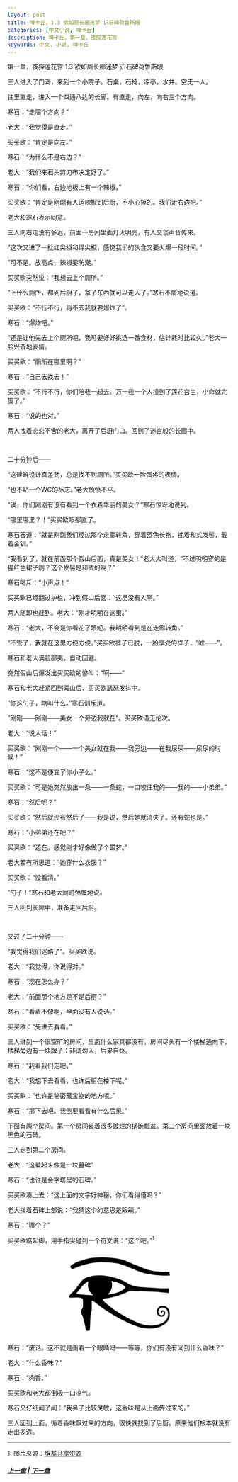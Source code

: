 ```yaml
---
layout: post
title: 啤卡丘，1.3 欲如厕长廊迷梦 识石碑荷鲁斯眼
categories: [中文小说, 啤卡丘]
description: 啤卡丘，第一章，夜探莲花宫
keywords: 中文, 小说, 啤卡丘
---
```


第一章，夜探莲花宫 1.3 欲如厕长廊迷梦 识石碑荷鲁斯眼

三人进入了门洞，来到一个小院子。石桌，石椅，凉亭，水井。空无一人。

往里直走，进入一个四通八达的长廊。有直走，向左，向右三个方向。

寒石：“走哪个方向？”

老大：“我觉得是直走。”

买买欧：“肯定是向左。”

寒石：“为什么不是右边？”

老大：“我们来石头剪刀布决定好了。”

寒石：“你们看，右边地板上有一个辣椒。”

买买欧：“肯定是刚刚有人运辣椒到后厨，不小心掉的。我们走右边吧。”

老大和寒石表示同意。

三人向右走没有多远，前面一房间里面灯火明亮，有人交谈声音传来。

”这次又进了一批红尖椒和绿尖椒，感觉我们的伙食又要火爆一段时间。”

”可不是。放高点，辣椒要防潮。”

买买欧突然说：“我想去上个厕所。”

”上什么厕所，都到后厨了，拿了东西就可以走人了。”寒石不屑地说道。

买买欧：“不行不行，再不去我就要爆炸了“。

寒石：“爆炸吧。”

“还是让他先去上个厕所吧，我可要好好挑选一番食材，估计耗时比较久。”老大一脸兴奋地表情。

买买欧：“厕所在哪里啊？”

寒石：“自己去找去！”

买买欧：“不行不行，你们陪我一起去。万一我一个人撞到了莲花宫主，小命就完蛋了。”

寒石：“说的也对。”

两人拽着恋恋不舍的老大，离开了后厨门口。回到了迷宫般的长廊中。

<br>

二十分钟后——

“这建筑设计真差劲，总是找不到厕所。”买买欧一脸蛋疼的表情。

“也不贴一个WC的标志。”老大愤愤不平。

“诶，你们刚刚有没有看到一个衣着华丽的美女？”寒石惊讶地说到。

“哪里哪里？！”买买欧眼都直了。

寒石答道：“就是刚刚我们经过那个走廊转角，穿着蓝色长袍，挽着和式发髻，戴着金钏。”

“我看到了，就在前面那个假山后面，真是美女！”老大大叫道，“不过明明穿的是猩红色裙子啊？这个发髻是和式的啊？”

寒石喝斥：“小声点！”

买买欧已经翻过护栏，冲到假山后面：“这里没有人啊。”

两人随即也赶到。老大：“刚才明明在这里。”

寒石：“老大，不会是你看花了眼吧。我明明看到是在走廊转角。”

“不管了，我就在这里方便方便。”买买欧裤子已脱，一脸享受的样子，“嘘——”。

寒石和老大满脸鄙夷，自动回避。

突然假山后爆发出买买欧的惨叫：“啊——“

寒石和老大赶紧回到假山后，买买欧瑟瑟发抖中。

”你这勺子，瞎叫什么。”寒石训斥道。

”刚刚——刚刚——美女一个旁边我就在“。买买欧语无伦次。

老大：“说人话！”

买买欧：“刚刚一个——一个美女就在我——我旁边——在我尿尿——尿尿的时候！”

寒石：“这不是便宜了你小子么。”

买买欧：“可是她突然放出一条——一条蛇，一口咬住我的——我的——小弟弟。”

寒石：“然后呢？”

买买欧：“然后就没有然后了——我是说，然后她就消失了。还有蛇也是。”

寒石：“小弟弟还在吧？”

买买欧：“还在。感觉刚才好像做了个噩梦。”

老大若有所思道：“她穿什么衣服？”

买买欧：“没看清。”

”勺子！”寒石和老大同时愤慨地说。

三人回到长廊中，准备走回后厨。

<br>

又过了二十分钟——

“我觉得我们迷路了”。买买欧说。

老大：“我觉得，你说得对。”

寒石：“现在怎么办？”

老大：“前面那个地方是不是后厨？”

寒石：“看着不像啊，里面没有人说话。”

买买欧：“先进去看看。”

三人进到一个很空旷的房间，里面什么家具都没有。房间尽头有一个楼梯通向下，楼梯旁边有一块牌子：非请勿入，后果自负。

寒石：“我看我们走吧。”

老大：“我想下去看看，也许后厨在楼下呢。”

买买欧：“也许是秘密藏宝物的地方呢。”

寒石：“那下去吧。我倒要看看有什么后果。”

下面有两个房间。第一个房间装着很多破烂的锅碗瓢盆。第二个房间里面放着一块黑色的石碑。

三人走到第二个房间。

老大：“这看起来像是一块墓碑”

寒石：“也许是金字塔里的石碑。”

买买欧凑上去：“这上面的文字好神秘，你们看得懂吗？”

老大指着石碑上部说：“我猜这个的意思是眼睛。”

寒石：“哪个？”

买买欧踮起脚，用手指尖碰到一个符文说：“这个吧。”<sup>1</sup>

<img src="/assets/images/pikaqiu/Eye_of_Horus_bw.svg.png" alt="Eye of Horus" title="Eye of Horus" style="width:50%;display:block;margin-left:auto; margin-right:auto;">

寒石：“废话。这不就是画着一个眼睛吗——等等，你们有没有闻到什么香味？”

老大：“什么香味？”

寒石：“肉香。”

买买欧和老大都倒吸一口凉气。

寒石又仔细闻了闻：“我鼻子比较灵敏，这香味是从上面传过来的。”

三人回到上面，循着香味飘过来的方向，很快就找到了后厨。原来他们根本就没有走出多远。

<hr>

1: 图片来源：[维基共享资源](https://commons.wikimedia.org/wiki/File:Eye_of_Horus_bw.svg#/media/File:Eye_of_Horus_bw.svg)

##### [上一章](/2017/08/29/Pikaqiu-1-2/) | [下一章](/2017/09/01/Pikaqiu-1-4/)

